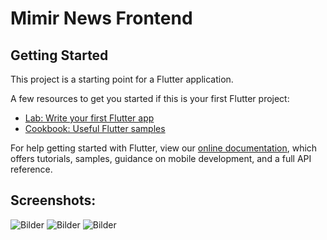 # Mimir News Frontend
## Getting Started

This project is a starting point for a Flutter application.

A few resources to get you started if this is your first Flutter project:

- [Lab: Write your first Flutter app](https://flutter.dev/docs/get-started/codelab)
- [Cookbook: Useful Flutter samples](https://flutter.dev/docs/cookbook)

For help getting started with Flutter, view our
[online documentation](https://flutter.dev/docs), which offers tutorials,
samples, guidance on mobile development, and a full API reference.

## Screenshots:

![Bilder](https://cdn.discordapp.com/attachments/926533178188005386/971800381980037140/Screenshot_1651765459.png)
![Bilder](https://cdn.discordapp.com/attachments/926533178188005386/971800380809809940/Screenshot_1651765479.png)
![Bilder](https://cdn.discordapp.com/attachments/926533178188005386/971800380180672654/Screenshot_1651765505.png)